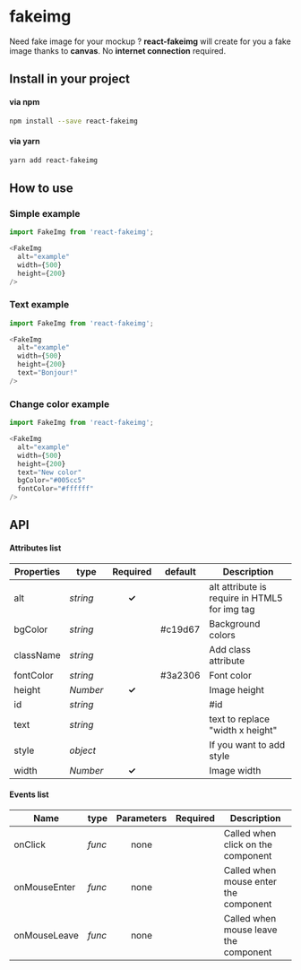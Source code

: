 # fakeimg
Need fake image for your mockup ? **react-fakeimg** will create for you a fake image thanks to **canvas**. No **internet connection** required.

## Install in your project

#### via npm

```sh
npm install --save react-fakeimg
```

#### via yarn

```sh
yarn add react-fakeimg
```

## How to use

### Simple example

```js
import FakeImg from 'react-fakeimg';

<FakeImg
  alt="example"
  width={500}
  height={200}
/>
```

### Text example

```js
import FakeImg from 'react-fakeimg';

<FakeImg
  alt="example"
  width={500}
  height={200}
  text="Bonjour!"
/>
```

### Change color example

```js
import FakeImg from 'react-fakeimg';

<FakeImg
  alt="example"
  width={500}
  height={200}
  text="New color"
  bgColor="#005cc5"
  fontColor="#ffffff"
/>
```

## API

#### Attributes list

Properties | type | Required | default | Description
--- | --- | :---: | --- | ---
alt | *string* | **✓** |  | alt attribute is require in HTML5 for img tag
bgColor | *string* |  | #c19d67 | Background colors
className | *string* |  |  | Add class attribute
fontColor | *string* |  | #3a2306 | Font color
height | *Number* | **✓** |  | Image height
id | *string* |  |  | #id
text | *string* |  |  | text to replace "width x height"
style | *object* |  |  | If you want to add style
width | *Number* | **✓** |  | Image width

#### Events list

Name | type | Parameters | Required | Description
--- | --- | :---: | --- | ---
onClick | *func* | none |  | Called when click on the component
onMouseEnter | *func* | none |  | Called when mouse enter the component
onMouseLeave | *func* | none |  | Called when mouse leave the component